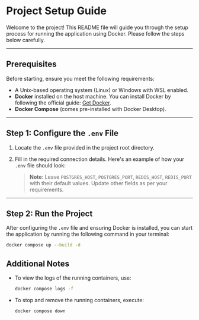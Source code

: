 # Project Setup Guide

Welcome to the project! This README file will guide you through the setup process for running the application using Docker. Please follow the steps below carefully.

---

## Prerequisites

Before starting, ensure you meet the following requirements:

- A Unix-based operating system (Linux) or Windows with WSL enabled.
- **Docker** installed on the host machine. You can install Docker by following the official guide: [Get Docker](https://docs.docker.com/get-docker/).
- **Docker Compose** (comes pre-installed with Docker Desktop).

---

## Step 1: Configure the `.env` File

1. Locate the `.env` file provided in the project root directory.
2. Fill in the required connection details. Here's an example of how your `.env` file should look:

   > **Note**: Leave `POSTGRES_HOST`, `POSTGRES_PORT`, `REDIS_HOST`, `REDIS_PORT` with their default values. Update other fields as per your requirements.

---

## Step 2: Run the Project

After configuring the `.env` file and ensuring Docker is installed, you can start the application by running the following command in your terminal:

   ```bash
  docker compose up --build -d
  ```

## Additional Notes

- To view the logs of the running containers, use:

  ```bash
  docker compose logs -f
  ```


- To stop and remove the running containers, execute:

  ```bash
  docker compose down
  ```